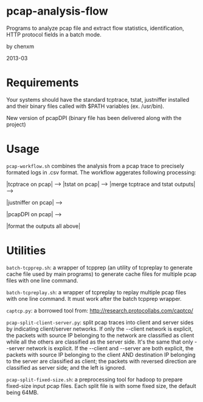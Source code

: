 pcap-analysis-flow
==================

Programs to analyze pcap file and extract flow statistics, identification, HTTP
protocol fields in a batch mode.

by chenxm

2013-03


Requirements
============

Your systems should have the standard tcptrace, tstat, justniffer installed and
their binary files called with $PATH variables (ex. /usr/bin).

New version of pcapDPI (binary file has been delivered along with the project)

Usage
==========

`pcap-workflow.sh` combines the analysis from a pcap trace to precisely formated
logs in .csv format. The workflow aggerates following processing:

|tcptrace on pcap| --> |tstat on pcap| --> |merge tcptrace and tstat outputs| -->

|justniffer on pcap| --> 

|pcapDPI on pcap| -->

|format the outputs all above|


Utilities
==========

`batch-tcpprep.sh`: a wrapper of tcpprep (an utility of tcpreplay to generate cache file used by main programs) to
generate cache files for multiple pcap files with one line command.

`batch-tcpreplay.sh`: a wrapper of tcpreplay to replay multiple pcap files with one line command. It must work after
the batch tcpprep wrapper.

`captcp.py`: a borrowed tool from: http://research.protocollabs.com/captcp/

`pcap-split-client-server.py`: split pcap traces into client and server sides by indicating client/server networks.
If only the --client network is explicit, the packets with source IP belonging to the network are classified as client
while all the others are classified as the server side. It's the same that only --server network is explicit.
If the --client and --server are both explicit, the packets with source IP belonging to the client AND destination IP
belonging to the server are classified as client; the packets with reversed direction are classified as server side; and
the left is ignored.

`pcap-split-fixed-size.sh`: a preprocessing tool for hadoop to prepare fixed-size input pcap files.
Each split file is with some fixed size, the default being 64MB.
